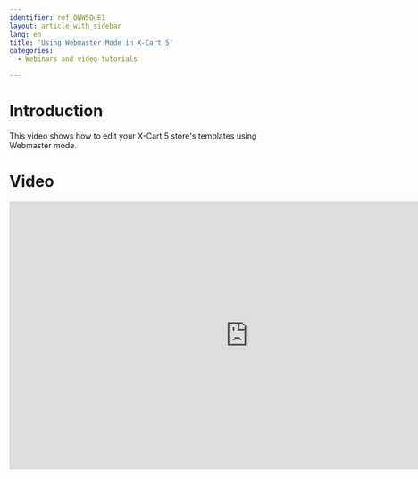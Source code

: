 ```yaml
---
identifier: ref_QNW5QuE1
layout: article_with_sidebar
lang: en
title: 'Using Webmaster Mode in X-Cart 5'
categories:
  - Webinars and video tutorials

---
```



# Introduction

This video shows how to edit your X-Cart 5 store's templates using Webmaster mode.

# Video

<iframe class="youtube-player" type="text/html" style="width: 853px; height: 480px" src="https://www.youtube.com/embed/p552BZzZHHE" frameborder="0"></iframe>